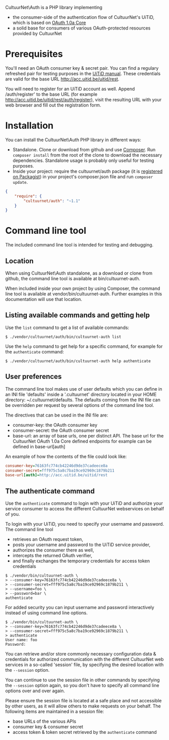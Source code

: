 CultuurNet\Auth is a PHP library implementing

* the consumer-side of the authentication flow of CultuurNet's UiTiD, which is based on [OAuth 1.0a Core][oauth_core]
* a solid base for consumers of various OAuth-protected resources provided by CultuurNet

Prerequisites
=============

You'll need an OAuth consumer key & secret pair. You can find a regulary refreshed pair for testing purposes in the
[UiTiD manual][uitid_docs]. These credentials are valid for the base URL http://acc.uitid.be/uitid/rest.

You will need to register for an UiTiD account as well. Append /auth/register' to the base URL (for example
http://acc.uitid.be/uitid/rest/auth/register), visit the resulting URL with your web browser and fill out the
registration form.

Installation
=============

You can install the CultuurNet\Auth PHP library in different ways:

* Standalone. Clone or download from github and use [Composer][composer]. Run ``composer install`` from
  the root of the clone to download the necessary dependencies. Standalone usage is probably only useful for testing
  purposes.
* Inside your project: require the cultuurnet/auth package (it is
  [registered on Packagist][packagist]) in your project's composer.json file and run ``composer update``.

```json
{
    "require": {
        "cultuurnet/auth": "~1.1"
    }
}
```


Command line tool
===================

The included command line tool is intended for testing and debugging.

Location
--------

When using CultuurNet\Auth standalone, as a download or clone from github, the command line tool is available at
bin/cultuurnet-auth.

When included inside your own project by using Composer, the command line tool is available at
vendor/bin/cultuurnet-auth. Further examples in this documentation will use that location.

Listing available commands and getting help
-------------------------------------------

Use the ``list`` command to get a list of available commands:

    $ ./vendor/cultuurnet/auth/bin/cultuurnet-auth list

Use the ``help`` command to get help for a specific command, for example for the ``authenticate`` command:

    $ ./vendor/cultuurnet/auth/bin/cultuurnet-auth help authenticate

User preferences
----------------

The command line tool makes use of user defaults which you can define in an INI file 'defaults' inside a '.cultuurnet'
directory located in your HOME directory: ~/.cultuurnet/defaults. The defaults coming from the INI file can be
overridden per request by several options of the command line tool.

The directives that can be used in the INI file are:

* consumer-key: the OAuth consumer key
* consumer-secret: the OAuth consumer secret
* base-url: an array of base urls, one per distinct API. The base url for the CultuurNet OAuth 1.0a Core defined
  endpoints for example can be defined in base-url[auth]

An example of how the contents of the file could look like:

```ini
consumer-key=76163fc774cb42246d9de37cadeece8a
consumer-secret=fff975c5a8c7ba19ce92969c1879b211
base-url[auth]=http://acc.uitid.be/uitid/rest
```

The authenticate command
------------------------

Use the ``authenticate`` command to login with your UiTiD and authorize your service consumer to access the different
CultuurNet webservices on behalf of you.

To login with your UiTiD, you need to specify your username and password. The command line tool

* retrieves an OAuth request token,
* posts your username and password to the UiTiD service provider,
* authorizes the consumer there as well,
* intercepts the returned OAuth verifier,
* and finally exchanges the temporary credentials for access token credentials

```
$ ./vendor/bin/cultuurnet-auth \
> --consumer-key=76163fc774cb42246d9de37cadeece8a \
> --consumer-secret=fff975c5a8c7ba19ce92969c1879b211 \
> --username=foo \
> --password=bar \
authenticate
```

For added security you can input username and password interactively instead of using command line options.

```
$ ./vendor/bin/cultuurnet-auth \
> --consumer-key=76163fc774cb42246d9de37cadeece8a \
> --consumer-secret=fff975c5a8c7ba19ce92969c1879b211 \
> authenticate
User name: foo
Password:
```

You can retrieve and/or store commonly necessary configuration data & credentials for authorized communication with the
different CultuurNet web services in a so-called 'session' file, by specifying the desired location with the
``--session`` option.

You can continue to use the session file in other commands by specifying the ``--session`` option again, so you don't
have to specify all command line options over and over again.

Please ensure the session file is located at a safe place and not accessible by other users, as it will allow others
to make requests on your behalf. The following items are maintained in a session file:

* base URLs of the various APIs
* consumer key & consumer secret
* access token & token secret retrieved by the ``authenticate`` command



[oauth_core]: http://oauth.net/core/1.0a/
[uitid_docs]: http://tools.uitdatabank.be/docs/uitid
[composer]: http://getcomposer.org
[packagist]: https://packagist.org/packages/cultuurnet/auth
